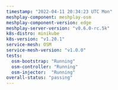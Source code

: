 ```yaml
---
timestamp: "2022-04-11 20:34:23 UTC Mon"
meshplay-component: meshplay-osm
meshplay-component-version: edge
meshplay-server-version: "v0.6.0-rc.5k"
k8s-distro: minikube
k8s-version: "v1.20.1"
service-mesh: OSM
service-mesh-version: "v1.0.0"
tests:
  osm-bootstrap: "Running"
  osm-controller: "Running"
  osm-injector:  "Running"
overall-status: "passing"
---
```

